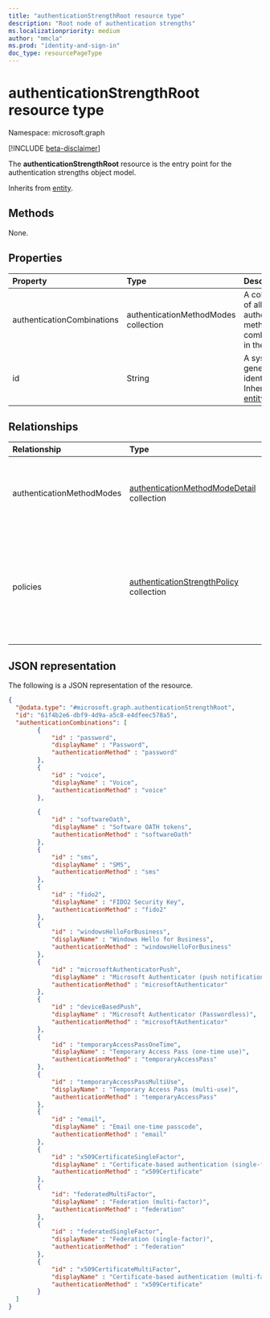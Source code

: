 ```yaml
---
title: "authenticationStrengthRoot resource type"
description: "Root node of authentication strengths"
ms.localizationpriority: medium
author: "mmcla"
ms.prod: "identity-and-sign-in"
doc_type: resourcePageType
---
```


# authenticationStrengthRoot resource type

Namespace: microsoft.graph

[!INCLUDE [beta-disclaimer](../../includes/beta-disclaimer.md)]

The **authenticationStrengthRoot** resource is the entry point for the authentication strengths object model.

Inherits from [entity](../resources/entity.md).

## Methods

None.

## Properties
|Property|Type|Description|
|:---|:---|:---|
|authenticationCombinations|authenticationMethodModes collection|A collection of all valid authentication method combinations in the system.|
|id|String|A system-generated identifier. Inherited from [entity](../resources/entity.md).|

## Relationships
|Relationship|Type|Description|
|:---|:---|:---|
|authenticationMethodModes|[authenticationMethodModeDetail](../resources/authenticationmethodmodedetail.md) collection|Names and descriptions of all valid authentication method modes in the system.|
|policies|[authenticationStrengthPolicy](../resources/authenticationstrengthpolicy.md) collection|A collection of [authentication strength policies](authenticationStrengthPolicy.md) that exist for this tenant, including both built-in and custom policies.|

## JSON representation
The following is a JSON representation of the resource.
<!-- {
  "blockType": "resource",
  "keyProperty": "id",
  "@odata.type": "microsoft.graph.authenticationStrengthRoot",
  "baseType": "microsoft.graph.entity",
  "openType": false
}
-->
``` json
{
  "@odata.type": "#microsoft.graph.authenticationStrengthRoot",
  "id": "61f4b2e6-dbf9-4d9a-a5c8-e4dfeec578a5",
  "authenticationCombinations": [
        {
            "id" : "password",
            "displayName" : "Password",
            "authenticationMethod" : "password"
        },
        {
            "id" : "voice",
            "displayName" : "Voice",
            "authenticationMethod" : "voice"
        },

        {
            "id" : "softwareOath",
            "displayName" : "Software OATH tokens",
            "authenticationMethod" : "softwareOath"
        },
        {
            "id" : "sms",
            "displayName" : "SMS",
            "authenticationMethod" : "sms"
        },
        {
            "id" : "fido2",
            "displayName" : "FIDO2 Security Key",
            "authenticationMethod" : "fido2"
        },
        {
            "id" : "windowsHelloForBusiness",
            "displayName" : "Windows Hello for Business",
            "authenticationMethod" : "windowsHelloForBusiness"
        },
        {
            "id" : "microsoftAuthenticatorPush",
            "displayName" : "Microsoft Authenticator (push notification)",
            "authenticationMethod" : "microsoftAuthenticator"
        },
        {
            "id" : "deviceBasedPush",
            "displayName" : "Microsoft Authenticator (Passwordless)",
            "authenticationMethod" : "microsoftAuthenticator"
        },
        {
            "id" : "temporaryAccessPassOneTime",
            "displayName" : "Temporary Access Pass (one-time use)",
            "authenticationMethod" : "temporaryAccessPass"
        },
        {
            "id" : "temporaryAccessPassMultiUse",
            "displayName" : "Temporary Access Pass (multi-use)",
            "authenticationMethod" : "temporaryAccessPass"
        },
        {
            "id" : "email",
            "displayName" : "Email one-time passcode",
            "authenticationMethod" : "email"
        },
        {
            "id" : "x509CertificateSingleFactor",
            "displayName" : "Certificate-based authentication (single-factor)",
            "authenticationMethod" : "x509Certificate"
        },
        {
            "id": "federatedMultiFactor",
            "displayName" : "Federation (multi-factor)",
            "authenticationMethod" : "federation"
        },
        {
            "id" : "federatedSingleFactor",
            "displayName" : "Federation (single-factor)",
            "authenticationMethod" : "federation"
        },
        {
            "id" : "x509CertificateMultiFactor",
            "displayName" : "Certificate-based authentication (multi-factor)",
            "authenticationMethod" : "x509Certificate"
        }
  ]
}
```

